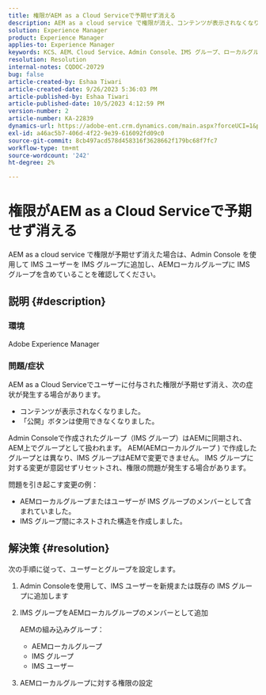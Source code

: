 ```yaml
---
title: 権限がAEM as a Cloud Serviceで予期せず消える
description: AEM as a cloud service で権限が消え、コンテンツが表示されなくなり、公開オプションが欠落する可能性について説明します。
solution: Experience Manager
product: Experience Manager
applies-to: Experience Manager
keywords: KCS、AEM、Cloud Service、Admin Console、IMS グループ、ローカルグループ
resolution: Resolution
internal-notes: CQDOC-20729
bug: false
article-created-by: Eshaa Tiwari
article-created-date: 9/26/2023 5:36:03 PM
article-published-by: Eshaa Tiwari
article-published-date: 10/5/2023 4:12:59 PM
version-number: 2
article-number: KA-22839
dynamics-url: https://adobe-ent.crm.dynamics.com/main.aspx?forceUCI=1&pagetype=entityrecord&etn=knowledgearticle&id=26b81524-935c-ee11-be6f-6045bd006704
exl-id: a46ac5b7-406d-4f22-9e39-616092fd09c0
source-git-commit: 8cb497acd578d458316f3628662f179bc68f7fc7
workflow-type: tm+mt
source-wordcount: '242'
ht-degree: 2%

---
```


# 権限がAEM as a Cloud Serviceで予期せず消える


AEM as a cloud service で権限が予期せず消えた場合は、Admin Console を使用して IMS ユーザーを IMS グループに追加し、AEMローカルグループに IMS グループを含めていることを確認してください。

## 説明 {#description}


### 環境

Adobe Experience Manager

### <b>問題/</b>症状

AEM as a Cloud Serviceでユーザーに付与された権限が予期せず消え、次の症状が発生する場合があります。

- コンテンツが表示されなくなりました。
- 「公開」ボタンは使用できなくなりました。


Admin Consoleで作成されたグループ（IMS グループ）はAEMに同期され、AEM上でグループとして扱われます。 AEM(AEMローカルグループ ) で作成したグループとは異なり、IMS グループはAEMで変更できません。 IMS グループに対する変更が意図せずリセットされ、権限の問題が発生する場合があります。

問題を引き起こす変更の例：

- AEMローカルグループまたはユーザーが IMS グループのメンバーとして含まれていました。
- IMS グループ間にネストされた構造を作成しました。



## 解決策 {#resolution}


次の手順に従って、ユーザーとグループを設定します。

1. Admin Consoleを使用して、IMS ユーザーを新規または既存の IMS グループに追加します
2. IMS グループをAEMローカルグループのメンバーとして追加

   AEMの組み込みグループ：

   - AEMローカルグループ
   - IMS グループ
   - IMS ユーザー
3. AEMローカルグループに対する権限の設定

